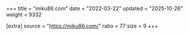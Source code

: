 +++
title = "miku86.com"
date = "2022-03-22"
updated = "2025-10-26"
weight = 9332

[extra]
source = "https://miku86.com/"
ratio = 77
size = 9
+++
